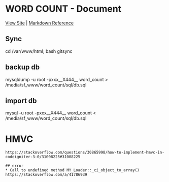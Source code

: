 # WORD COUNT - Document
[View Site](http://45.32.109.134/)
 | [Markdown Reference](https://guides.github.com/features/mastering-markdown/#examples)
<br>
## Sync
cd /var/www/html; bash gitsync

## backup db
mysqldump -u root -pxxx__X444__ word_count > /media/sf_www/word_count/sql/db.sql

## import db
mysql -u root -pxxx__X444__ word_count < /media/sf_www/word_count/sql/db.sql


# HMVC

	https://stackoverflow.com/questions/30865998/how-to-implement-hmvc-in-codeigniter-3-0/31008225#31008225
	
    ## error
    * Call to undefined method MY_Loader::_ci_object_to_array()
	https://stackoverflow.com/a/41786939